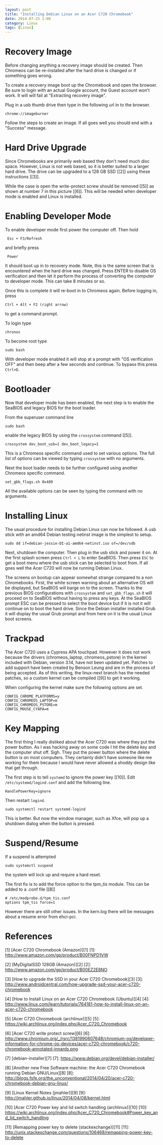 ```yaml
---
layout: post
title: "Installing Debian Linux on an Acer C720 Chromebook"
date: 2014-07-25 1:00
category: Linux
tags: [Linux]
---
```


# Recovery Image

Before changing anything a recovery image should be created.  Then
Chromeos can be re-installed after the hard drive is changed or if
something goes wrong.

To create a recovery image boot up the Chromebook and open the browser.
Be sure to login with an actual Google account, the Guest account won't
work.  It will will fail at "Extracting recovery image".

Plug in a usb thumb drive then type in the following url in to the
browser.

    chrome://imageburner

Follow the steps to create an image.  If all goes well you should end
with a "Success" message.

# Hard Drive Upgrade

Since Chromebooks are primarily web based they don't need much disc
space.  However, Linux is not web based, so it is better suited to
a larger hard drive.  The drive can be upgraded to a 128 GB SSD [[2]]
using these instructions [[3]].

While the case is open the write-protect screw should be removed [[5]]
as shown at number 7 in this picture [[6]].  This will be needed when
developer mode is enabled and Linux is installed.

# Enabling Developer Mode

To enable developer mode first power the computer off.  Then hold

     Esc + F3/Refresh

and briefly press

     Power

It should boot up in to recovery mode.  Note, this is the same screen
that is encountered when the hard drive was changed.  Press ENTER to
disable OS verification and then let it perform the process of
converting the computer to developer mode.  This can take 8 minutes or
so.

Once this is complete it will re-boot in to Chromeos again.
Before logging in, press

    Ctrl + Alt + F2 (right arrow)

to get a command prompt.

To login type

    chronos

To become root type

    sudo bash

With developer mode enabled it will stop at a prompt with "OS
verification OFF" and then beep after a few seconds and continue.  To
bypass this press `Ctrl+D`.

# Bootloader

Now that developer mode has been enabled, the next step is to enable
the SeaBIOS and legacy BIOS for the boot loader.

From the superuser command line

    sudo bash

enable the legacy BIOS by using the `crossystem` command [[5]].

    crossystem dev_boot_usb=1 dev_boot_legacy=1

This is a Chromeos specific command used to set various options.  The
full list of options can be viewed by typing `crossystem` with no
arguments.

Next the boot loader needs to be further configured using another
Chromeos specific command.

    set_gbb_flags.sh 0x489

All the available options can be seen by typing the command with no
arguments.

# Installing Linux

The usual procedure for installing Debian Linux can now be followed.  A
usb stick with an amd64 Debian testing netinst image is the simplest to
setup.

    sudo dd if=debian-jessie-DI-a1-amd64-netinst.iso of=/dev/sdb

Next, shutdown the computer.  Then plug in the usb stick and power it
on.  At the first splash screen press `Ctrl + L` to enter SeaBIOS.  Then
press `ESC` to get a boot menu where the usb stick can be selected to
boot from.  If all goes well the Acer C720 will now be running Debian
Linux.

The screens on bootup can appear somewhat strange compared to a non
Chromebooks.  First, the white screen warning about an alternative OS
will be displayed, but SeaBIOS will barge on to the screen.  Thanks to
the previous BIOS configurations with `crossystem` and
`set_gbb_flags.sh` it will proceed on to SeaBIOS without having to press
any keys.  At the SeaBIOS prompt ESC can be pressed to select the boot
device but if it is not it will continue on to boot the hard drive.
Since the Debian installer installed Grub it will display the usual Grub
prompt and from here on it is the usual Linux boot screens.

# Trackpad

The Acer C720 uses a Cypress APA touchpad. However it does not work
because the drivers (chromeos\_laptop, chromeos\_pstore) in the kernel
included with Debian, version 3.14, have not been updated yet.  Patches
to add support have been created by Benson Leung and are in the process
of being accepted.  As of this writing, the linux-next branch has the
needed patches, so a custom kernel can be compiled [[9]] to get it
working.

When configuring the kernel make sure the following options are set.

    CONFIG_CHROME_PLATFORMS=y
    CONFIG_CHROMEOS_LAPTOP=m
    CONFIG_CHROMEOS_PSTORE=m
    CONFIG_MOUSE_CYAPA=m

# Key Mapping

The first thing I really disliked about the Acer C720 was where they put
the power button.  As I was hacking away on some code I hit the delete
key and the computer shut off. Sigh.  They put the power button where
the delete button is on most computers.  They certainly didn't have
someone like me working for them because I would have never allowed a
shoddy design like that get through.

The first step is to tell `systemd` to ignore the power key [[10]].
Edit `/etc/systemd/logind.conf` and add the following line.

    HandlePowerKey=ignore

Then restart `logind`.

    sudo systemctl restart systemd-logind

This is better.  But now the window manager, such as Xfce, will pop up a
shutdown dialog when the button is pressed.

# Suspend/Resume

If a suspend is attempted

    sudo systemctl suspend

the system will lock up and require a hard reset.

The first fix is to add the force option to the tpm_tis module.
This can be added to a .conf file [[8]]

    # /etc/modprobe.d/tpm_tis.conf
    options tpm_tis force=1

However there are still other issues.  In the kern.log there will be
messages about a resume error from ehci-pci.

# References

  [1] [Acer C720 Chromebook (Amazon)][1]
  [1]: http://www.amazon.com/gp/product/B00FNPD1VW

  [2] [MyDigitalSSD 128GB (Amazon)][2]
  [2]: http://www.amazon.com/gp/product/B00EZ2E8NO

  [3] [How to upgrade the SSD in your Acer C720 Chromebook][3]
  [3]: http://www.androidcentral.com/how-upgrade-ssd-your-acer-c720-chromebook

  [4] [How to Install Linux on an Acer C720 Chromebook (Ubuntu)][4]
  [4]: http://www.linux.com/learn/tutorials/764181-how-to-install-linux-on-an-acer-c720-chromebook

  [5] [Acer C720 Chromebook (archlinux)][5]
  [5]: https://wiki.archlinux.org/index.php/Acer_C720_Chromebook

  [6] [Acer C720 write protect screw][6]
  [6]: http://www.chromium.org/_/rsrc/1381990807648/chromium-os/developer-information-for-chrome-os-devices/acer-c720-chromebook/c720-chromebook-annotated-innards.png

  [7] [debian-installer][7]
  [7]: https://www.debian.org/devel/debian-installer/

  [8] [Another new Free Software machine: the Acer C720 Chromebook running Debian GNU/Linux][8]
  [8]: http://blogs.fsfe.org/the_unconventional/2014/04/20/acer-c720-chromebook-debian-gnu-linux/

  [9] [Linux Kernel Notes (jmahler)][9]
  [9]: http://jmahler.github.io/linux/2014/04/08/kernel.html

  [10] [Acer C720 Power key and lid switch handling (archlinux)][10]
  [10]: https://wiki.archlinux.org/index.php/Acer_C720_Chromebook#Power_key_and_lid_switch_handling

  [11] [Remapping power key to delete (stackexchange)][11]
  [11]: http://unix.stackexchange.com/questions/106468/remapping-power-key-to-delete

